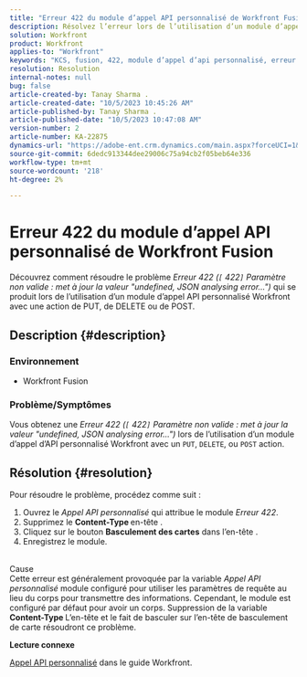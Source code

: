 ```yaml
---
title: "Erreur 422 du module d’appel API personnalisé de Workfront Fusion"
description: Résolvez l’erreur lors de l’utilisation d’un module d’appel API personnalisé Workfront avec une action de PUT, de DELETE ou de POST.
solution: Workfront
product: Workfront
applies-to: "Workfront"
keywords: "KCS, fusion, 422, module d’appel d’api personnalisé, erreur d’analyse json, workfront"
resolution: Resolution
internal-notes: null
bug: false
article-created-by: Tanay Sharma .
article-created-date: "10/5/2023 10:45:26 AM"
article-published-by: Tanay Sharma .
article-published-date: "10/5/2023 10:47:08 AM"
version-number: 2
article-number: KA-22875
dynamics-url: "https://adobe-ent.crm.dynamics.com/main.aspx?forceUCI=1&pagetype=entityrecord&etn=knowledgearticle&id=54b5994a-6c63-ee11-be6e-6045bd006e5a"
source-git-commit: 6dedc913344dee29006c75a94cb2f05beb64e336
workflow-type: tm+mt
source-wordcount: '218'
ht-degree: 2%

---
```


# Erreur 422 du module d’appel API personnalisé de Workfront Fusion


Découvrez comment résoudre le problème *Erreur 422 (`[` 422`]`  Paramètre non valide : met à jour la valeur &quot;undefined, JSON analysing error...&quot;)* qui se produit lors de l’utilisation d’un module d’appel API personnalisé Workfront avec une action de PUT, de DELETE ou de POST.

## Description {#description}


### Environnement

- Workfront Fusion




### Problème/Symptômes

Vous obtenez une *Erreur 422 (`[` 422`]`  Paramètre non valide : met à jour la valeur &quot;undefined, JSON analysing error...&quot;)* lors de l’utilisation d’un module d’appel d’API personnalisé Workfront avec un `PUT`, `DELETE`, ou `POST` action.


## Résolution {#resolution}


Pour résoudre le problème, procédez comme suit :



1. Ouvrez le *Appel API personnalisé* qui attribue le module *Erreur 422*.
2. Supprimez le <b>Content-Type </b>en-tête .
3. Cliquez sur le bouton <b>Basculement des cartes</b> dans l’en-tête .
4. Enregistrez le module.

<br>Cause<br>
Cette erreur est généralement provoquée par la variable *Appel API personnalisé* module configuré pour utiliser les paramètres de requête au lieu du corps pour transmettre des informations. Cependant, le module est configuré par défaut pour avoir un corps. Suppression de la variable <b>Content-Type </b>L’en-tête et le fait de basculer sur l’en-tête de basculement de carte résoudront ce problème.



<b>Lecture connexe</b>

[Appel API personnalisé](https://experienceleague.adobe.com/docs/workfront/using/adobe-workfront-fusion/fusion-apps-and-modules/workfront-modules.html#::text=%C2%A0Create%20Record-,Custom%20API%20Call,-Delete%20Record) dans le guide Workfront.
